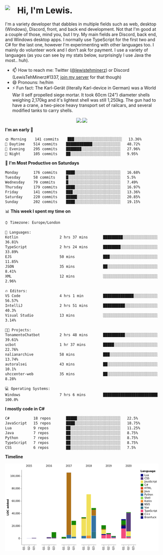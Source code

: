 <h1><img align="left" src="https://cdn.discordapp.com/emojis/552927506957729802.gif" width="40">Hi, I'm Lewis.</h1>

I'm a variety developer that dabbles in multiple fields such as web, desktop (Windows), Discord, front, and back end development. Not that I'm good at a couple of those, mind you, but I try. My main fields are Discord, back end, and Windows desktop apps. I normally use TypeScript for the first two and C# for the last one, however I'm experimenting with other languages too. I mainly do volunteer work and I don't ask for payment. I use a variety of languages (as you can see by my stats below, surprisingly I use Java the most.. huh).

- 📫 How to reach me: Twitter ([@lewistehminerz](https://twitter.com/lewistehminerz)) or Discord (LewisTehMinerz#1337, [join my server](https://discord.gg/XnUh7JB) for that though)
- 😄 Pronouns: he/him
- ⚡ Fun fact: The Karl-Gerät (literally Karl-device in German) was a World War II self propelled siege mortar. It took 60cm (24") diameter shells weighing 2,170kg and it's lightest shell was still 1,250kg. The gun had to have a crane, a two-piece heavy transport set of railcars, and several modified tanks to carry shells.

<p align="center">
  <a href="https://github.com/anuraghazra/github-readme-stats">
    <img align="center" src="https://github-readme-stats.vercel.app/api?username=LewisTehMinerz&count_private=true&show_icons=true&theme=gruvbox">
  </a>
  <a href="https://github.com/anuraghazra/github-readme-stats">
    <img align="center" src="https://github-readme-stats.vercel.app/api/top-langs/?username=LewisTehMinerz&layout=compact&theme=gruvbox">
  </a>
</p>

<!--START_SECTION:waka-->
**I'm an early 🐤** 

```text
🌞 Morning    141 commits    ███░░░░░░░░░░░░░░░░░░░░░░   13.36% 
🌆 Daytime    514 commits    ████████████░░░░░░░░░░░░░   48.72% 
🌃 Evening    295 commits    ███████░░░░░░░░░░░░░░░░░░   27.96% 
🌙 Night      105 commits    ██░░░░░░░░░░░░░░░░░░░░░░░   9.95%

```
📅 **I'm Most Productive on Saturdays** 

```text
Monday       176 commits    ████░░░░░░░░░░░░░░░░░░░░░   16.68% 
Tuesday      58 commits     █░░░░░░░░░░░░░░░░░░░░░░░░   5.5% 
Wednesday    79 commits     █░░░░░░░░░░░░░░░░░░░░░░░░   7.49% 
Thursday     179 commits    ████░░░░░░░░░░░░░░░░░░░░░   16.97% 
Friday       141 commits    ███░░░░░░░░░░░░░░░░░░░░░░   13.36% 
Saturday     220 commits    █████░░░░░░░░░░░░░░░░░░░░   20.85% 
Sunday       202 commits    ████░░░░░░░░░░░░░░░░░░░░░   19.15%

```


📊 **This week I spent my time on** 

```text
⌚︎ Timezone: Europe/London

💬 Languages: 
Kotlin                   2 hrs 37 mins       █████████░░░░░░░░░░░░░░░░   36.81% 
TypeScript               2 hrs 24 mins       ████████░░░░░░░░░░░░░░░░░   33.89% 
EJS                      50 mins             ███░░░░░░░░░░░░░░░░░░░░░░   11.85% 
JSON                     35 mins             ██░░░░░░░░░░░░░░░░░░░░░░░   8.41% 
XML                      12 mins             ░░░░░░░░░░░░░░░░░░░░░░░░░   2.96%

🔥 Editors: 
VS Code                  4 hrs 1 min         ██████████████░░░░░░░░░░░   56.57% 
IntelliJ                 2 hrs 51 mins       ██████████░░░░░░░░░░░░░░░   40.3% 
Visual Studio            13 mins             ░░░░░░░░░░░░░░░░░░░░░░░░░   3.14%

🐱‍💻 Projects: 
TonamentoChatbot         2 hrs 48 mins       ██████████░░░░░░░░░░░░░░░   39.61% 
ucbot                    1 hr 37 mins        █████░░░░░░░░░░░░░░░░░░░░   22.76% 
nalianarchive            58 mins             ███░░░░░░░░░░░░░░░░░░░░░░   13.74% 
autoralsei               43 mins             ██░░░░░░░░░░░░░░░░░░░░░░░   10.1% 
uhccenter-web            35 mins             ██░░░░░░░░░░░░░░░░░░░░░░░   8.28%

💻 Operating Systems: 
Windows                  7 hrs 6 mins        █████████████████████████   100.0%

```

**I mostly code in C#** 

```text
C#           18 repos       █████░░░░░░░░░░░░░░░░░░░░   22.5% 
JavaScript   15 repos       ████░░░░░░░░░░░░░░░░░░░░░   18.75% 
Lua          9 repos        ██░░░░░░░░░░░░░░░░░░░░░░░   11.25% 
Java         7 repos        ██░░░░░░░░░░░░░░░░░░░░░░░   8.75% 
Python       7 repos        ██░░░░░░░░░░░░░░░░░░░░░░░   8.75% 
TypeScript   7 repos        ██░░░░░░░░░░░░░░░░░░░░░░░   8.75% 
CSS          6 repos        ██░░░░░░░░░░░░░░░░░░░░░░░   7.5%

```


**Timeline**

![Chart not found](https://github.com/LewisTehMinerz/LewisTehMinerz/blob/master/charts/bar_graph.png) 


<!--END_SECTION:waka-->
